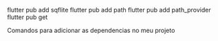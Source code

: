 flutter pub add sqflite
flutter pub add path
flutter pub add path_provider
flutter pub get

Comandos para adicionar as dependencias no meu projeto
